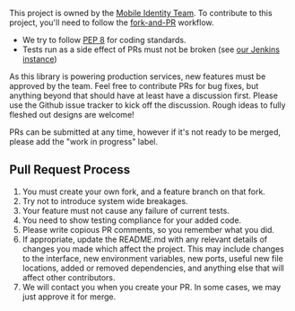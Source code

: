 This project is owned by the [Mobile Identity Team](https://gus.lightning.force.com/lightning/r/CollaborationGroup/0F9B00000002nQMKAY/view).
To contribute to this project, you'll need to follow the [fork-and-PR](https://help.github.com/articles/creating-a-pull-request-from-a-fork/) workflow.

* We try to follow [PEP 8](https://www.python.org/dev/peps/pep-0008/) for coding standards.
* Tests run as a side effect of PRs must not be broken (see [our Jenkins instance](https://salesforceauth.ci.data.com/job/declarative-apis-test/))

As this library is powering production services, new features must be approved by the team. Feel free to contribute PRs for bug fixes, but anything beyond that should
have at least have a discussion first. Please use the Github issue tracker to kick off the discussion. Rough ideas to fully fleshed out designs are welcome!

PRs can be submitted at any time, however if it's not ready to be merged, please add the "work in progress" label.


## Pull Request Process

1. You must create your own fork, and a feature branch on that fork.
2. Try not to introduce system wide breakages.
3. Your feature must not cause any failure of current tests. 
4. You need to show testing compliance for your added code.
5. Please write copious PR comments, so you remember what you did.
6. If appropriate, update the README.md with any relevant details of changes you made which affect the project. This may include changes to the interface, new environment variables, new ports, useful new file locations, added or removed dependencies, and anything else that will affect other contributors.
7. We will contact you when you create your PR. In some cases, we may just approve it for merge.
